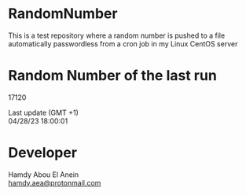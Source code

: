 # RandomNumber    
This is a test repository where a random number is pushed to a file automatically passwordless from a cron job in my Linux CentOS server    
# Random Number of the last run   
17120
      
Last update (GMT +1)    
04/28/23 18:00:01
# Developer    
Hamdy Abou El Anein   
hamdy.aea@protonmail.com

